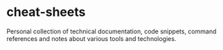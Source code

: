 # cheat-sheets
Personal collection of technical documentation, code snippets, command references and notes about various tools and technologies.
